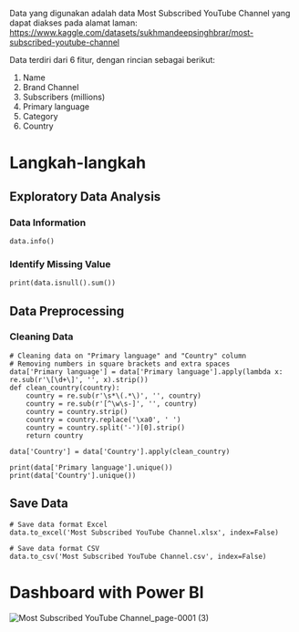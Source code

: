 Data yang digunakan adalah data Most Subscribed YouTube Channel yang dapat diakses pada alamat laman: 
https://www.kaggle.com/datasets/sukhmandeepsinghbrar/most-subscribed-youtube-channel

Data terdiri dari 6 fitur, dengan rincian sebagai berikut:
1. Name
2. Brand Channel
3. Subscribers (millions)
4. Primary language
5. Category
6. Country

# Langkah-langkah #
## Exploratory Data Analysis ##
### Data Information
```
data.info()
```
### Identify Missing Value ###
```
print(data.isnull().sum())
```

## Data Preprocessing ##
### Cleaning Data ###
```
# Cleaning data on "Primary language" and "Country" column
# Removing numbers in square brackets and extra spaces
data['Primary language'] = data['Primary language'].apply(lambda x: re.sub(r'\[\d+\]', '', x).strip())
def clean_country(country):
    country = re.sub(r'\s*\(.*\)', '', country)  
    country = re.sub(r'[^\w\s-]', '', country)  
    country = country.strip()  
    country = country.replace('\xa0', ' ')
    country = country.split('-')[0].strip()  
    return country

data['Country'] = data['Country'].apply(clean_country)

print(data['Primary language'].unique())
print(data['Country'].unique())
```

## Save Data ##
```
# Save data format Excel
data.to_excel('Most Subscribed YouTube Channel.xlsx', index=False)

# Save data format CSV
data.to_csv('Most Subscribed YouTube Channel.csv', index=False)
```

# Dashboard with Power BI #
![Most Subscribed YouTube Channel_page-0001 (3)](https://github.com/Ivanrasyid89/Portofolio.github.io/assets/98071016/efbd1dc0-81dd-4760-8f29-ca1a8019c36d)


